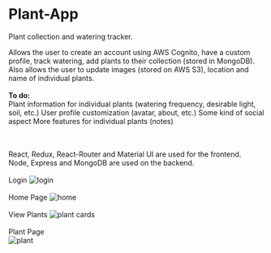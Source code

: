 # Plant-App
Plant collection and watering tracker.

Allows the user to create an account using AWS Cognito, have a custom profile, track watering, add plants to their collection (stored in MongoDB).<Br/>
Also allows the user to update images (stored on AWS S3), location and name of individual plants.
<Br/><Br/>
<b>To do:</b><Br/>
Plant information for individual plants (watering frequency, desirable light, soil, etc.)
User profile customization (avatar, about, etc.)
Some kind of social aspect
More features for individual plants (notes)

<Br/><Br/>
React, Redux, React-Router and Material UI are used for the frontend.<Br/>
Node, Express and MongoDB are used on the backend.
<BR/><BR/>
Login
![login](https://dashboard-kitchen.s3.us-west-2.amazonaws.com/login.PNG)
<BR/><BR/>
Home Page
![home](https://dashboard-kitchen.s3.us-west-2.amazonaws.com/homePNG.PNG)
<BR/><BR/>
View Plants
![plant cards](https://dashboard-kitchen.s3.us-west-2.amazonaws.com/plantcards.PNG)
<BR/><BR/>
Plant Page<BR/>
![plant](https://dashboard-kitchen.s3.us-west-2.amazonaws.com/plant.PNG)
